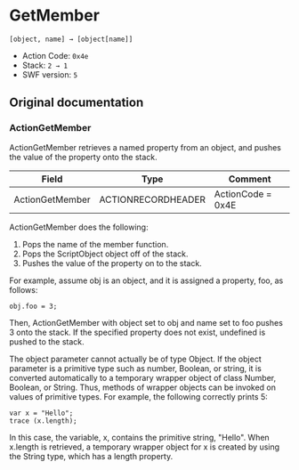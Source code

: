 # GetMember

```
[object, name] → [object[name]]
```

- Action Code: `0x4e`
- Stack: `2 → 1`
- SWF version: `5`

## Original documentation

### ActionGetMember

ActionGetMember retrieves a named property from an object, and pushes the value of the property onto the
stack.

| Field           | Type               | Comment           |
|-----------------|--------------------|-------------------|
| ActionGetMember | ACTIONRECORDHEADER | ActionCode = 0x4E |

ActionGetMember does the following:

1. Pops the name of the member function.
2. Pops the ScriptObject object off of the stack.
3. Pushes the value of the property on to the stack.

For example, assume obj is an object, and it is assigned a property, foo, as follows:
```as2
obj.foo = 3;
```

Then, ActionGetMember with object set to obj and name set to foo pushes 3 onto the stack. If the specified
property does not exist, undefined is pushed to the stack.

The object parameter cannot actually be of type Object. If the object parameter is a primitive type such as
number, Boolean, or string, it is converted automatically to a temporary wrapper object of class Number,
Boolean, or String. Thus, methods of wrapper objects can be invoked on values of primitive types. For example,
the following correctly prints 5:

```as2
var x = "Hello";
trace (x.length);
```

In this case, the variable, x, contains the primitive string, "Hello". When x.length is retrieved, a temporary
wrapper object for x is created by using the String type, which has a length property.

